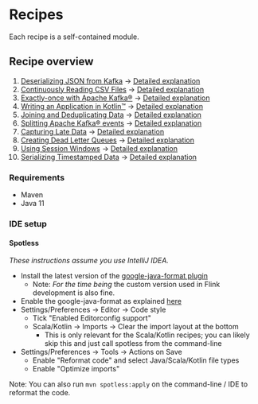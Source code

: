# Recipes

Each recipe is a self-contained module.

## Recipe overview

1. [Deserializing JSON from Kafka](kafka-json-to-pojo) -> [Detailed explanation](https://docs.immerok.cloud/docs/cookbook/deserializing-json-from-kafka-to-apache-flink-pojo/)
2. [Continuously Reading CSV Files](continuous-file-reading) -> [Detailed explanation](https://docs.immerok.cloud/docs/cookbook/continuously-reading-csv-files-with-apache-flink/)
3. [Exactly-once with Apache Kafka®](kafka-exactly-once) -> [Detailed explanation](https://docs.immerok.cloud/docs/cookbook/exactly-once-with-apache-kafka-and-apache-flink/)
4. [Writing an Application in Kotlin™](kotlin) -> [Detailed explanation](https://docs.immerok.cloud/docs/cookbook/writing-application-in-kotlin/)
5. [Joining and Deduplicating Data](table-deduplicated-join) -> [Detailed explanation](https://docs.immerok.cloud/docs/cookbook/joining-and-deduplicating-data/)
6. [Splitting Apache Kafka® events](split-stream) -> [Detailed explanation](https://docs.immerok.cloud/docs/cookbook/splitting-apache-kafka-events-to-different-outputs-with-apache-flink/)
7. [Capturing Late Data](late-data-to-sink) -> [Detailed explanation](https://docs.immerok.cloud/docs/cookbook/capturing-late-data-and-send-to-separate-sink-with-apache-flink/)
8. [Creating Dead Letter Queues](kafka-dead-letter) -> [Detailed explanation](https://docs.immerok.cloud/docs/cookbook/creating-dead-letter-queues-from-and-to-apache-kafka-with-apache-flink/)
9. [Using Session Windows](session-window) -> [Detailed explanation](https://docs.immerok.cloud/docs/cookbook/using-session-windows/)
10. [Serializing Timestamped Data](latest-transaction) -> [Detailed explanation](https://docs.immerok.cloud/docs/cookbook/serializing-timestamped-data/)

### Requirements

* Maven
* Java 11

### IDE setup

#### Spotless

_These instructions assume you use IntelliJ IDEA._

* Install the latest version of the [google-java-format plugin](https://plugins.jetbrains.com/plugin/8527-google-java-format)
    * Note: _For the time being_ the custom version used in Flink development is also fine.
* Enable the google-java-format as explained [here](https://github.com/google/google-java-format#intellij-android-studio-and-other-jetbrains-ides)
* Settings/Preferences -> Editor -> Code style
    * Tick "Enabled Editorconfig support"
    * Scala/Kotlin -> Imports -> Clear the import layout at the bottom
        * This is only relevant for the Scala/Kotlin recipes; you can likely skip this and just call spotless from the command-line
* Settings/Preferences -> Tools -> Actions on Save
  * Enable "Reformat code" and select Java/Scala/Kotlin file types
  * Enable "Optimize imports"

Note: You can also run `mvn spotless:apply` on the command-line / IDE to reformat the code.
